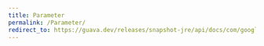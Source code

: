 ```yaml
---
title: Parameter
permalink: /Parameter/
redirect_to: https://guava.dev/releases/snapshot-jre/api/docs/com/google/common/reflect/Parameter.html
---
```

